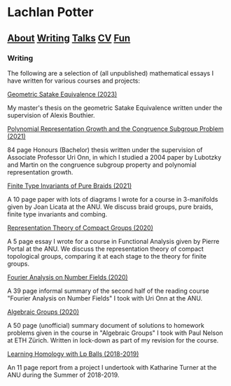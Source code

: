 # Lachlan Potter

## [About](README.md)  [Writing](Writing.md)  [Talks](Talks.md)  [CV](CV.md)  [Fun](Fun.md) 

### Writing

The following are a selection of (all unpublished) mathematical essays I have written for various courses and projects:

[Geometric Satake Equivalence (2023)](https://drive.google.com/file/d/1EiVx8f-Xme7qHfz3vI51TxaLAUoiDtOc/view?usp=sharing)

My master's thesis on the geometric Satake Equivalence written under the supervision of Alexis Bouthier.



[Polynomial Representation Growth and the Congruence Subgroup Problem (2021)](https://drive.google.com/file/d/1SwvjpAMPowT6M35Bdggw7ghsfRpECQjv/view) 

84 page Honours (Bachelor) thesis written under the supervision of Associate Professor Uri Onn, in which I studied a 2004 paper by Lubotzky and Martin on the congruence subgroup property and polynomial representation growth.  



[Finite Type Invariants of Pure Braids (2021)](https://drive.google.com/file/d/14ZR8tilAPUP4BwqxVTrKz5rtEbjXfIzA/view?usp=sharing)

A 10 page paper with lots of diagrams I wrote for a course in 3-manifolds given by Joan Licata at the ANU. We discuss braid groups, pure braids, finite type invariants and combing.



[Representation Theory of Compact Groups (2020)](https://drive.google.com/file/d/1JU0yQTBZe4Z71Bp6ckp--nzzcoqwQIsi/view?usp=sharing)

A 5 page essay I wrote for a course in Functional Analysis given by Pierre Portal at the ANU. We discuss the representation theory of compact topological groups, comparing it at each stage to the theory for finite groups.



[Fourier Analysis on Number Fields (2020)](https://drive.google.com/file/d/14gRPHEoFDseHlVWCtXc3-cf8uvhHfTRT/view?usp=sharing)

A 39 page informal summary of the second half of the reading course "Fourier Analysis on Number Fields" I took with Uri Onn at the ANU. 



[Algebraic Groups (2020)](https://drive.google.com/file/d/1TfPxPnXPS_HHjTKkvvd4JnFp9DAUj63v/view?usp=sharing)

A 50 page (unofficial) summary document of solutions to homework problems given in the course in "Algebraic Groups" I took with Paul Nelson at ETH Zürich. Written in lock-down as part of my revision for the course.

[Learning Homology with Lp Balls (2018-2019)](https://drive.google.com/file/d/1KjQ8H0c9fH8DYApcrFUPxo-vfiAaz7ZF/view?usp=sharing)

An 11 page report from a project I undertook with Katharine Turner at the ANU during the Summer of 2018-2019.
